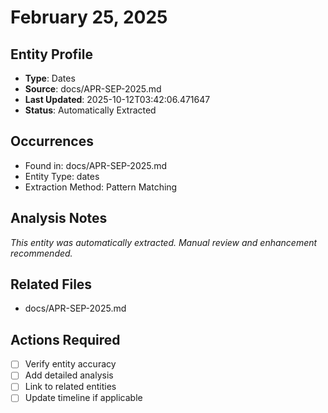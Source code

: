 # February 25, 2025

## Entity Profile
- **Type**: Dates
- **Source**: docs/APR-SEP-2025.md
- **Last Updated**: 2025-10-12T03:42:06.471647
- **Status**: Automatically Extracted

## Occurrences
- Found in: docs/APR-SEP-2025.md
- Entity Type: dates
- Extraction Method: Pattern Matching

## Analysis Notes
*This entity was automatically extracted. Manual review and enhancement recommended.*

## Related Files
- docs/APR-SEP-2025.md

## Actions Required
- [ ] Verify entity accuracy
- [ ] Add detailed analysis
- [ ] Link to related entities
- [ ] Update timeline if applicable
